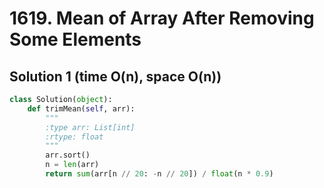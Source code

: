 # 1619. Mean of Array After Removing Some Elements

## Solution 1 (time O(n), space O(n))

```python
class Solution(object):
    def trimMean(self, arr):
        """
        :type arr: List[int]
        :rtype: float
        """
        arr.sort()
        n = len(arr)
        return sum(arr[n // 20: -n // 20]) / float(n * 0.9)
```
